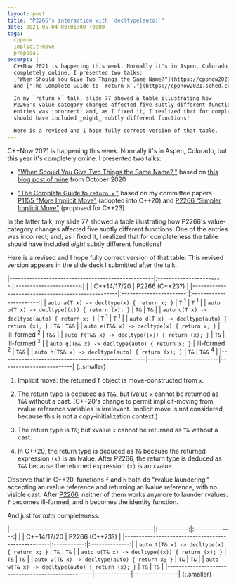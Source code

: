 ```yaml
---
layout: post
title: "P2266's interaction with `decltype(auto)`"
date: 2021-05-04 00:01:00 +0000
tags:
  cppnow
  implicit-move
  proposal
excerpt: |
  C++Now 2021 is happening this week. Normally it's in Aspen, Colorado, but this year it's
  completely online. I presented two talks:
  ["When Should You Give Two Things the Same Name?"](https://cppnow2021.sched.com/event/ixTD/)
  and ["The Complete Guide to `return x`."](https://cppnow2021.sched.com/event/hhkU/)

  In my `return x` talk, slide 77 showed a table illustrating how
  P2266's value-category changes affected five subtly different functions. One of the
  entries was incorrect; and, as I fixed it, I realized that for completeness the table
  should have included _eight_ subtly different functions!

  Here is a revised and I hope fully correct version of that table.
---
```


C++Now 2021 is happening this week. Normally it's in Aspen, Colorado, but this year it's
completely online. I presented two talks:

* ["When Should You Give Two Things the Same Name?,"](https://cppnow2021.sched.com/event/ixTD/)
    based on [this blog post of mine](/blog/2020/10/09/when-to-derive-and-overload/) from October 2020

* ["The Complete Guide to `return x`,"](https://cppnow2021.sched.com/event/hhkU/)
    based on my committee papers
    [P1155 "More Implicit Move"](http://www.open-std.org/jtc1/sc22/wg21/docs/papers/2019/p1155r3.html)
    (adopted into C++20) and
    [P2266 "Simpler Implicit Move"](http://www.open-std.org/jtc1/sc22/wg21/docs/papers/2021/p2266r1.html)
    (proposed for C++23).

In the latter talk, my slide 77 showed a table illustrating how
P2266's value-category changes affected five subtly different functions. One of the
entries was incorrect; and, as I fixed it, I realized that for completeness the table
should have included _eight_ subtly different functions!

Here is a revised and I hope fully correct version of that table.
This revised version appears in the slide deck I submitted after the talk.

|---------------------------------------------------|:-----------------------:|:-----------------------:|
|                                                   | C++14/17/20             | P2266 (C++23?)          |
|---------------------------------------------------|:-----------------------:|:-----------------------:|
| `auto a(T x) -> decltype(x) { return x; }`        | `T` <sup>1</sup>        | `T` <sup>1</sup>        |
| `auto b(T x) -> decltype((x)) { return (x); }`    | `T&`                    | `T&`                    |
| `auto c(T x) -> decltype(auto) { return x; }`     | `T` <sup>1</sup>        | `T` <sup>1</sup>        |
| `auto d(T x) -> decltype(auto) { return (x); }`   | `T&`                    | `T&&`                   |
| `auto e(T&& x) -> decltype(x) { return x; }`      | ill-formed <sup>2</sup> | `T&&`                   |
| `auto f(T&& x) -> decltype((x)) { return (x); }`  | `T&`                    | ill-formed <sup>3</sup> |
| `auto g(T&& x) -> decltype(auto) { return x; }`   | ill-formed <sup>2</sup> | `T&&`                   |
| `auto h(T&& x) -> decltype(auto) { return (x); }` | `T&`                    | `T&&` <sup>4</sup>      |
|---------------------------------------------------|-------------------------|-------------------------|
{:.smaller}

1) Implicit move: the returned `T` object is move-constructed from `x`.

2) The return type is deduced as `T&&`, but lvalue `x` cannot be returned as `T&&` without a cast.
(C++20's change to permit implicit-moving from rvalue reference variables is irrelevant.
Implicit move is not considered, because this is not a copy-initialization context.)

3) The return type is `T&`; but xvalue `x` cannot be returned as `T&` without a cast.

4) In C++20, the return type is deduced as `T&` because the returned expression `(x)` is an lvalue.
After P2266, the return type is deduced as `T&&` because the returned expression `(x)` is an xvalue.

Observe that in C++20, functions `f` and `h` both do "rvalue laundering,"
accepting an rvalue reference and returning an lvalue reference, with no
visible cast. After [P2266](http://www.open-std.org/jtc1/sc22/wg21/docs/papers/2021/p2266r1.html),
neither of them works anymore to launder rvalues: `f` becomes ill-formed,
and `h` becomes the identity function.

And just for _total_ completeness:

|---------------------------------------------------|:-----------:|:--------------:|
|                                                   | C++14/17/20 | P2266 (C++23?) |
|---------------------------------------------------|:-----------:|:--------------:|
| `auto t(T& x) -> decltype(x) { return x; }`       | `T&`        | `T&`           |
| `auto u(T& x) -> decltype((x)) { return (x); }`   | `T&`        | `T&`           |
| `auto v(T& x) -> decltype(auto) { return x; }`    | `T&`        | `T&`           |
| `auto w(T& x) -> decltype(auto) { return (x); }`  | `T&`        | `T&`           |
|---------------------------------------------------|-------------|----------------|
{:.smaller}
